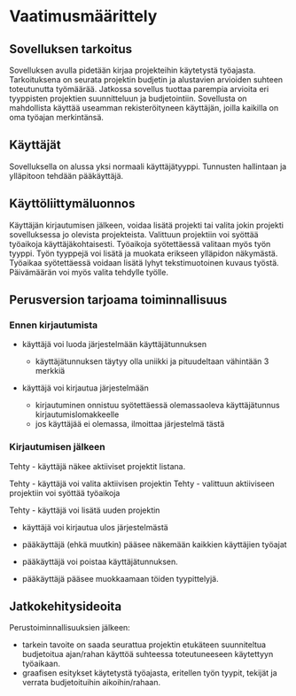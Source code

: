 # Vaatimusmäärittely

## Sovelluksen tarkoitus

Sovelluksen avulla pidetään kirjaa projekteihin käytetystä työajasta. Tarkoituksena on seurata projektin budjetin ja alustavien arvioiden suhteen toteutunutta työmäärää. Jatkossa sovellus tuottaa parempia arvioita eri tyyppisten projektien suunnitteluun ja budjetointiin. Sovellusta on mahdollista käyttää useamman rekisteröityneen käyttäjän, joilla kaikilla on oma työajan merkintänsä.

## Käyttäjät

Sovelluksella on alussa yksi normaali käyttäjätyyppi. Tunnusten hallintaan ja ylläpitoon tehdään pääkäyttäjä.

## Käyttöliittymäluonnos

Käyttäjän kirjautumisen jälkeen, voidaa lisätä projekti tai valita jokin projekti sovelluksessa jo olevista projekteista. Valittuun projektiin voi syöttää työaikoja käyttäjäkohtaisesti. Työaikoja syötettäessä valitaan myös työn tyyppi. Työn tyyppejä voi lisätä ja muokata erikseen ylläpidon näkymästä. Työaikaa syötettäessä voidaan lisätä lyhyt tekstimuotoinen kuvaus työstä. Päivämäärän voi myös valita tehdylle työlle.

## Perusversion tarjoama toiminnallisuus

### Ennen kirjautumista

- käyttäjä voi luoda järjestelmään käyttäjätunnuksen
  - käyttäjätunnuksen täytyy olla uniikki ja pituudeltaan vähintään 3 merkkiä

- käyttäjä voi kirjautua järjestelmään
  - kirjautuminen onnistuu syötettäessä olemassaoleva käyttäjätunnus kirjautumislomakkeelle
  - jos käyttäjää ei olemassa, ilmoittaa järjestelmä tästä

### Kirjautumisen jälkeen

Tehty - käyttäjä näkee aktiiviset projektit listana.

Tehty - käyttäjä voi valita aktiivisen projektin
Tehty  - valittuun aktiiviseen projektiin voi syöttää työaikoja

Tehty - käyttäjä voi lisätä uuden projektin

- käyttäjä voi kirjautua ulos järjestelmästä

- pääkäyttäjä (ehkä muutkin) pääsee näkemään kaikkien käyttäjien työajat

- pääkäyttäjä voi poistaa käyttäjätunnuksen.

- pääkäyttäjä pääsee muokkaamaan töiden tyypittelyjä.

## Jatkokehitysideoita

Perustoiminnallisuuksien jälkeen:

- tarkein tavoite on saada seurattua projektin etukäteen suunniteltua budjetoitua ajan/rahan käyttöä suhteessa toteutuneeseen käytettyyn työaikaan.
- graafisen esitykset käytetystä työajasta, eritellen työn tyypit, tekijät ja verrata budjetoituihin aikoihin/rahaan.
